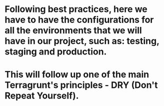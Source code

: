 # Following best practices, here we have to have the configurations for all the environments that we will have in our project, such as: testing, staging and production.
# This will follow up one of the main Terragrunt's principles - DRY (Don't Repeat Yourself).
#  
